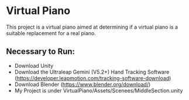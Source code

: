 # Virtual Piano
This project is a virtual piano aimed at determining if a virtual piano is a suitable replacement for a real piano.

## Necessary to Run:
- Download Unity
- Download the Ultraleap Gemini (V5.2+) Hand Tracking Software (https://developer.leapmotion.com/tracking-software-download)
- Download Blender (https://www.blender.org/download/)
- My Project is under VirtualPiano/Assets/Scenees/MiddleSection.unity
